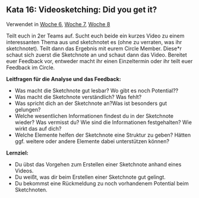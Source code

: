## Kata 16: Videosketching: Did you get it?

Verwendet in [Woche 6](0410_Woche_06.md), [Woche 7](0410_Woche_07.md), [Woche 8](0410_Woche_08.md)

Teilt euch in 2er Teams auf. Sucht euch beide ein kurzes Video zu einem interessanten Thema aus und sketchnotet es (ohne zu verraten, was ihr sketchnotet). Teilt dann das Ergebnis mit eurem Circle Member. Diese\*r schaut sich zuerst die Sketchnote an und schaut dann das Video. Bereitet euer Feedback vor, entweder macht ihr einen Einzeltermin oder ihr teilt euer Feedback im Circle.

**Leitfragen für die Analyse und das Feedback:**

- Was macht die Sketchnote gut lesbar? Wo gibt es noch Potential??
- Was macht die Sketchnote verständlich? Was fehlt? 
- Was spricht dich an der Sketchnote an?Was ist besonders gut gelungen?
- Welche wesentlichen Informationen findest du in der Sketchnote wieder? Was vermisst du? Wie sind die Informationen festgehalten? Wie wirkt das auf dich?
- Welche Elemente helfen der Sketchnote eine Struktur zu geben? Hätten ggf. weitere oder andere Elemente dabei unterstützen können?

**Lernziel:**

- Du übst das Vorgehen zum Erstellen einer Sketchnote anhand eines Videos.
- Du weißt, was dir beim Erstellen einer Sketchnote gut gelingt.
- Du bekommst eine Rückmeldung zu noch vorhandenem Potential beim Sketchnoten.